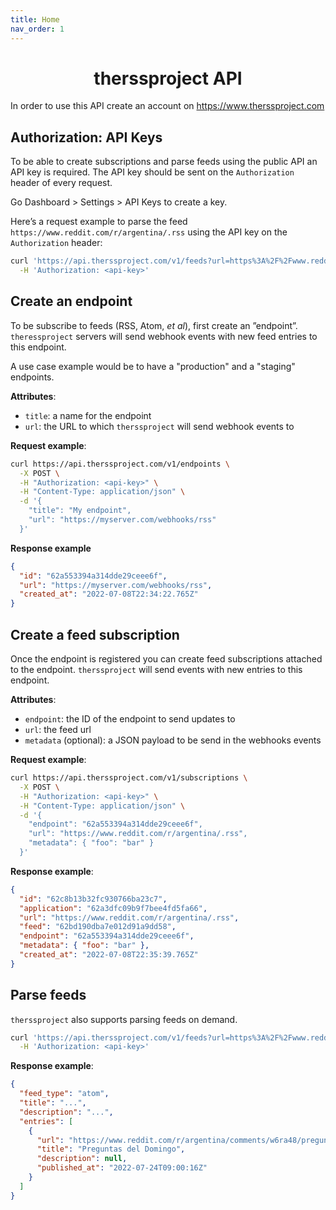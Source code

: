 ```yaml
---
title: Home
nav_order: 1
---
```


<h1 align="center">therssproject API</h1>

In order to use this API create an account on <https://www.therssproject.com>

## Authorization: API Keys

To be able to create subscriptions and parse feeds using the public API an API key is required. The API key should be sent on the `Authorization` header of every request.

Go Dashboard > Settings > API Keys to create a key.

Here’s a request example to parse the feed `https://www.reddit.com/r/argentina/.rss` using the API key on the `Authorization` header:

```bash
curl 'https://api.therssproject.com/v1/feeds?url=https%3A%2F%2Fwww.reddit.com%2Fr%2Fargentina%2F.rss' \
  -H 'Authorization: <api-key>'
```

## Create an endpoint

To be subscribe to feeds (RSS, Atom, *et al*), first create an ”endpoint”. `theressproject` servers will send webhook events with new feed entries to this endpoint.

A use case example would be to have a "production" and a "staging" endpoints.

**Attributes**:

- `title`: a name for the endpoint
- `url`: the URL to which `therssproject` will send webhook events to

**Request example**:

```bash
curl https://api.therssproject.com/v1/endpoints \
  -X POST \
  -H "Authorization: <api-key>" \
  -H "Content-Type: application/json" \
  -d '{
    "title": "My endpoint",
    "url": "https://myserver.com/webhooks/rss"
  }'
```

**Response example**

```json
{
  "id": "62a553394a314dde29ceee6f",
  "url": "https://myserver.com/webhooks/rss",
  "created_at": "2022-07-08T22:34:22.765Z"
}
```

## Create a feed subscription

Once the endpoint is registered you can create feed subscriptions attached to the endpoint. `therssproject` will send events with new entries to this endpoint.


**Attributes**:

- `endpoint`: the ID of the endpoint to send updates to
- `url`: the feed url
- `metadata` (optional): a JSON payload to be send in the webhooks events

**Request example**:

```bash
curl https://api.therssproject.com/v1/subscriptions \
  -X POST \
  -H "Authorization: <api-key>" \
  -H "Content-Type: application/json" \
  -d '{
    "endpoint": "62a553394a314dde29ceee6f",
    "url": "https://www.reddit.com/r/argentina/.rss",
	"metadata": { "foo": "bar" }
  }'
```

**Response example**:

```json
{
  "id": "62c8b13b32fc930766ba23c7",
  "application": "62a3dfc09b9f7bee4fd5fa66",
  "url": "https://www.reddit.com/r/argentina/.rss",
  "feed": "62bd190dba7e012d91a9dd58",
  "endpoint": "62a553394a314dde29ceee6f",
  "metadata": { "foo": "bar" },
  "created_at": "2022-07-08T22:35:39.765Z"
}
```

## Parse feeds

`therssproject` also supports parsing feeds on demand.

```bash
curl 'https://api.therssproject.com/v1/feeds?url=https%3A%2F%2Fwww.reddit.com%2Fr%2Fargentina%2F.rss' \
  -H 'Authorization: <api-key>'
```

**Response example**:

```json
{
  "feed_type": "atom",
  "title": "...",
  "description": "...",
  "entries": [
    {
      "url": "https://www.reddit.com/r/argentina/comments/w6ra48/preguntas_del_domingo/",
      "title": "Preguntas del Domingo",
      "description": null,
      "published_at": "2022-07-24T09:00:16Z"
    }
  ]
}
```
